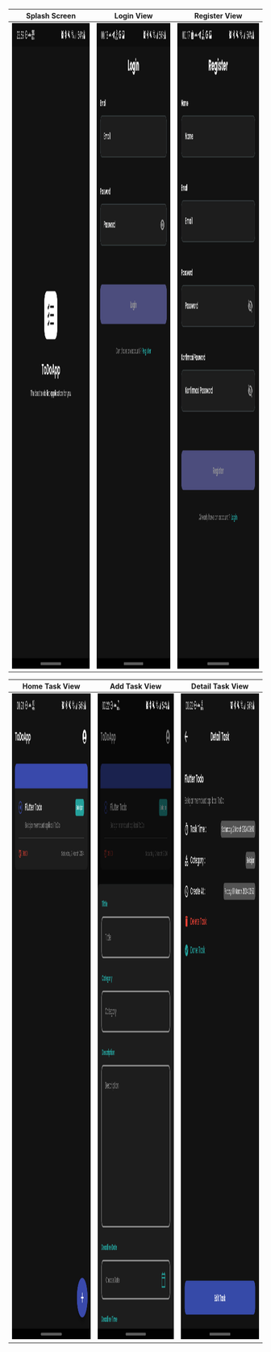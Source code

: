 
|Splash Screen|Login View|Register View|
|------------|-------------|-------------|
|<img src="assets/images/splashscreen.png" width="720px" height="1280px">|<img src="assets/images/login.png" width="720px" height="1280px">|<img src="assets/images/register.png" width="720px" height="1280px">|

|Home Task View|Add Task View|Detail Task View|
|------------|-------------|-------------|
|<img src="assets/images/home.png" width="720px" height="1280px">|<img src="assets/images/add-task.png" width="720px" height="1280px">|<img src="assets/images/detail-task.png" width="720px" height="1280px">|